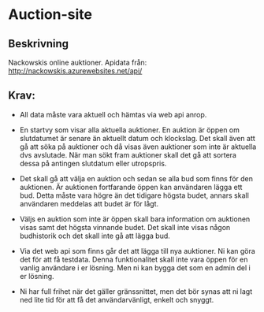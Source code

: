 # Auction-site

## Beskrivning
Nackowskis online auktioner. Apidata från:
http://nackowskis.azurewebsites.net/api/

## Krav: 

* All data måste vara aktuell och hämtas via web api anrop.

* En startvy som visar alla aktuella auktioner. En auktion är öppen om slutdatumet är senare än aktuellt datum och klockslag. Det skall även att gå att söka på auktioner och då visas även auktioner som inte är aktuella dvs avslutade. När man sökt fram auktioner skall det gå att sortera dessa på antingen slutdatum eller utropspris.

* Det skall gå att välja en auktion och sedan se alla bud som finns för den auktionen. Är auktionen fortfarande öppen kan användaren lägga ett bud. Detta måste vara högre än det tidigare högsta budet, annars skall användaren meddelas att budet är för lågt. 

* Väljs en auktion som inte är öppen skall bara information om auktionen visas samt det högsta vinnande budet. Det skall inte visas någon budhistorik och det skall inte gå att lägga bud.

* Via det web api som finns går det att lägga till nya auktioner. Ni kan göra det för att få testdata. Denna funktionalitet skall inte vara öppen för en vanlig användare i er lösning. Men ni kan bygga det som en admin del i er lösning.

* Ni har full frihet när det gäller gränssnittet, men det bör synas att ni lagt ned lite tid för att få det användarvänligt, enkelt och snyggt. 


